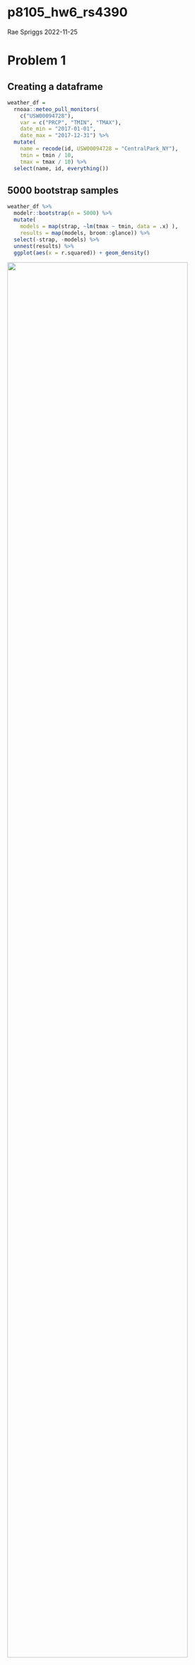 p8105_hw6_rs4390
================
Rae Spriggs
2022-11-25

# Problem 1

## Creating a dataframe

``` r
weather_df = 
  rnoaa::meteo_pull_monitors(
    c("USW00094728"),
    var = c("PRCP", "TMIN", "TMAX"), 
    date_min = "2017-01-01",
    date_max = "2017-12-31") %>%
  mutate(
    name = recode(id, USW00094728 = "CentralPark_NY"),
    tmin = tmin / 10,
    tmax = tmax / 10) %>%
  select(name, id, everything())
```

## 5000 bootstrap samples

``` r
weather_df %>% 
  modelr::bootstrap(n = 5000) %>% 
  mutate(
    models = map(strap, ~lm(tmax ~ tmin, data = .x) ),
    results = map(models, broom::glance)) %>% 
  select(-strap, -models) %>% 
  unnest(results) %>% 
  ggplot(aes(x = r.squared)) + geom_density()
```

<img src="p8105_hw6_rs4390_files/figure-gfm/unnamed-chunk-2-1.png" width="90%" />

Plot interpretation: The 5000 bootstrap sample distribution appears
left-skewed. Majority of r hat^2 values in the distribution are closer
to 1, which indicates our model is a good fit for this data.

## 95% confidence intervals for 5000 bootstrap samples

``` r
weather_df %>% 
  modelr::bootstrap(n = 5000) %>% 
  mutate(
    models = map(strap, ~lm(tmax ~ tmin, data = .x) ),
    results = map(models, broom::tidy)) %>% 
  select(-strap, -models) %>% 
  unnest(results) %>% 
  select(id = `.id`, term, estimate) %>% 
  pivot_wider(
    names_from = term, 
    values_from = estimate) %>% 
  rename(beta0 = `(Intercept)`, beta1 = tmin) %>% 
  mutate(log_b0b1 = log(beta0 * beta1)) %>% 
  ggplot(aes(x = log_b0b1)) + geom_density()
```

<img src="p8105_hw6_rs4390_files/figure-gfm/unnamed-chunk-3-1.png" width="90%" />

# Problem 2

## Reading in and cleaning homicide data

``` r
homicides = read_csv("./data/homicide-data.csv")

total_homicide = homicides %>% 
 mutate(city = str_replace(city, "$", ", ")) %>% 
  mutate(city_state = 
    paste0(city, state)) %>% 
  group_by(city_state) %>% 
  mutate(unsolved = 
           case_when(disposition == 'Closed without arrest' | 
                    disposition == 'Open/No arrest' ~ TRUE, 
                    disposition == 'Closed by arrest'~ FALSE)) %>% 
  mutate(
    victim_age = as.numeric(victim_age),
    victim_race = fct_relevel(victim_race, "White"),  
    victim_sex = fct_relevel(victim_sex, "Male")) %>% 
  filter(city_state != "Dallas, TX" && 
         city_state != "Pheonix, AZ" && 
         city_state != "Kansas City, MO" && 
         city_state != "Tulsa, AL") %>% 
  filter(victim_race == "White" | victim_race == "Black") %>% 
  group_by(city_state)
```

## Fitting glm function to Baltimore

``` r
balt_df = 
  total_homicide %>% 
  filter(city_state == "Baltimore, MD") %>% 
  select(unsolved, victim_age, victim_race, victim_sex)

fit_logistic = 
  balt_df %>%
  glm(unsolved ~ victim_age + victim_race + victim_sex, 
      data = ., 
      family = binomial()) 
  
 fit_logistic %>%  
   broom::tidy() %>% 
   mutate(
    OR = exp(estimate),
    CI_lower = exp(estimate - 1.96 * std.error),
    CI_upper = exp(estimate + 1.96 * std.error)
  ) %>% 
  select(term, OR, starts_with("CI")) %>% 
  knitr::kable(digits = 3)
```

| term             |    OR | CI_lower | CI_upper |
|:-----------------|------:|---------:|---------:|
| (Intercept)      | 0.743 |    0.490 |    1.126 |
| victim_age       | 1.007 |    1.000 |    1.013 |
| victim_raceBlack | 2.320 |    1.648 |    3.268 |
| victim_sexFemale | 0.426 |    0.325 |    0.558 |

Homicides in which the victim is Black increases odds of the homicide
being unresolved by about 2x compared to victims who are White, and
female victims have about a 60% reduced risk of their case remaining
unsolved. There is no association between a victim’s age and the odds
that their homicide is unsolved.

## Mapping the glm function for all cities

``` r
all_cities =
  total_homicide %>% 
  select(unsolved, victim_age, victim_race, victim_sex)

all_nested = 
  all_cities %>% 
  nest(data = unsolved:victim_sex)

all_unnested = 
  all_nested %>% 
  mutate(
    glm_cities = map(.x = data, ~glm(unsolved ~ victim_age + victim_race + victim_sex, 
                                     data = .x, 
                                     family = binomial())),
    results = map(glm_cities, broom::tidy)
  ) %>% 
  select(city_state, results) %>% 
  unnest(results) %>% 
  mutate(
    OR = exp(estimate),
    CI_lower = exp(estimate - 1.96 * std.error),
    CI_upper = exp(estimate + 1.96 * std.error)
  ) %>% 
  select(city_state, term, OR, starts_with("CI")) %>% 
  filter(term == "victim_sexFemale")
```

## Plot of estimated odds ratios and confidence intervals for all cities

``` r
all_unnested %>% 
  ggplot(aes(x = reorder(city_state, -OR), y = OR)) +
  geom_point() + 
  geom_errorbar(aes(x = city_state, ymin = OR - CI_lower, ymax = OR + CI_upper)) + 
  theme(axis.text.x = element_text(angle = 65, hjust = 1, size = 6)) +
   labs(
    title = "Odds of a Homicide Being Unsolved Based on Victim Sex in 50 Major U.S. Cities",
    x = "U.S. City",
    y = "Odds Ratio")
```

<img src="p8105_hw6_rs4390_files/figure-gfm/unnamed-chunk-7-1.png" width="90%" />

On average, there is a lower odds of a homicide being unsolved if the
victim is female because the odds ratios are mostly below 1.

# Problem 3

## Reading in and cleaning birthweight data

``` r
birthweight = read_csv('data/birthweight.csv') %>% 
  mutate(
    babysex = recode(babysex, `1` = "male", `2` = "female"), 
    babysex = as.factor(babysex), 
    frace = recode(frace, `1` = "white", `2` = "black", `3` = "asian", `4` = "puerto rican", `8` = "other", `9` = "unknown"), 
    frace = as.factor(frace), 
    malform = recode(malform, `0` = "absent", `1` = "present"), 
    malform = as.factor(malform), 
    mrace = recode(mrace, `1` = "white", `2` = "black", `3` = "asian", `4` = "puerto rican", `8` = "other"), 
    mrace = as.factor(mrace)
  ) 
```

## Regression model for birthweight

``` r
fit = birthweight %>% 
  mutate(
    mrace = fct_infreq(mrace),
    babysex = fct_infreq(babysex)) %>% 
    lm(bwt ~ mrace + smoken + babysex + gaweeks + parity + blength, data = .) 
  
fit %>% 
  broom::tidy() %>% 
  knitr::kable(digits = 4)
```

| term              |   estimate | std.error | statistic | p.value |
|:------------------|-----------:|----------:|----------:|--------:|
| (Intercept)       | -3830.6513 |  100.5337 |  -38.1032 |  0.0000 |
| mraceblack        |  -174.8882 |   10.8087 |  -16.1803 |  0.0000 |
| mracepuerto rican |  -116.9864 |   22.0461 |   -5.3064 |  0.0000 |
| mraceasian        |  -125.0195 |   49.8645 |   -2.5072 |  0.0122 |
| smoken            |    -5.5986 |    0.6901 |   -8.1131 |  0.0000 |
| babysexfemale     |   -20.4035 |    9.8927 |   -2.0625 |  0.0392 |
| gaweeks           |    24.9268 |    1.6870 |   14.7757 |  0.0000 |
| parity            |   132.4372 |   47.7706 |    2.7724 |  0.0056 |
| blength           |   122.2054 |    1.9758 |   61.8516 |  0.0000 |

``` r
predict_table = add_predictions(birthweight, fit) %>% 
  select(bwt, pred, everything())

modelr::add_residuals(predict_table, fit) %>% 
  ggplot(aes(x = pred, y = resid)) + 
  geom_point()
```

<img src="p8105_hw6_rs4390_files/figure-gfm/unnamed-chunk-9-1.png" width="90%" />

When building my regression model, I included factors that are
hypothesized to impact birthweight including the mother’s race and
smoking habits, the baby’s sex, gestational age, number of live births
the mother had prior to this pregnancy, and baby’s length.

## 2 models for comparison

``` r
length_gsa = birthweight %>% 
  lm(bwt ~ blength + gaweeks, data = .)

multi = birthweight %>% 
  lm(bwt ~ bhead + blength + babysex + bhead * blength + bhead * babysex + blength * babysex + bhead * blength * babysex, data = .)


birthweight %>% 
  gather_predictions(fit, length_gsa, multi) %>% 
  mutate(model = fct_inorder(model)) %>% 
  ggplot(aes(x = blength, y = bwt)) + 
  geom_point() + 
  geom_line(aes(y = pred), color = "red") + 
  facet_wrap(~model)
```

<img src="p8105_hw6_rs4390_files/figure-gfm/unnamed-chunk-10-1.png" width="90%" />

## Cross validation

``` r
cv_df = 
  crossv_mc(birthweight, 100) %>% 
  mutate(
    train = map(train, as_tibble),
    test = map(test, as_tibble)
  )

cv_mutated = 
  cv_df %>% 
  mutate(
    fit = map(train, ~lm(bwt ~ mrace + smoken + babysex + gaweeks + parity + blength, data = .x)),
    length_gsa = map(train, ~lm(bwt ~ blength + gaweeks, data = .x)),
    multi = map(train, ~lm(bwt ~ bhead + blength + babysex + bhead * blength + bhead * babysex + blength * babysex + bhead * blength * babysex, data = .x))) %>% 
  mutate(
    rmse_fit = map2_dbl(fit, test, ~rmse(model = .x, data = .y)),
    rmse_length_gsa = map2_dbl(length_gsa, test, ~rmse(model = .x, data = .y)),
    rmse_multi = map2_dbl(multi, test, ~rmse(model = .x, data = .y)))

cv_mutated %>% 
  select(starts_with("rmse")) %>% 
  pivot_longer(
    everything(),
    names_to = "model", 
    values_to = "rmse",
    names_prefix = "rmse_") %>% 
  mutate(model = fct_inorder(model)) %>% 
  ggplot(aes(x = model, y = rmse)) + geom_violin()
```

<img src="p8105_hw6_rs4390_files/figure-gfm/unnamed-chunk-11-1.png" width="90%" />

Our model seems reasonable in comparison to the other two models, with
RMSEs being fairly comparable. However the multi model has the lowest
RMSEs of the threee, so it is technically the best fit.
